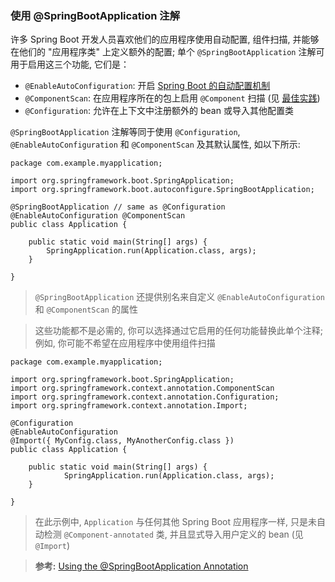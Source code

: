### 使用 @SpringBootApplication 注解
许多 Spring Boot 开发人员喜欢他们的应用程序使用自动配置, 组件扫描, 并能够在他们的 "应用程序类" 上定义额外的配置; 单个 `@SpringBootApplication` 注解可用于启用这三个功能, 它们是：
- `@EnableAutoConfiguration`: 开启 [Spring Boot 的自动配置机制](https://docs.spring.io/spring-boot/docs/2.1.3.RELEASE/reference/htmlsingle/#using-boot-auto-configuration)
- `@ComponentScan`: 在应用程序所在的包上启用 `@Component` 扫描 (见 [最佳实践](https://docs.spring.io/spring-boot/docs/2.1.3.RELEASE/reference/htmlsingle/#using-boot-structuring-your-code))
- `@Configuration`: 允许在上下文中注册额外的 bean 或导入其他配置类

`@SpringBootApplication` 注解等同于使用 `@Configuration`, `@EnableAutoConfiguration` 和 `@ComponentScan` 及其默认属性, 如以下所示:
```
package com.example.myapplication;

import org.springframework.boot.SpringApplication;
import org.springframework.boot.autoconfigure.SpringBootApplication;

@SpringBootApplication // same as @Configuration @EnableAutoConfiguration @ComponentScan
public class Application {

	public static void main(String[] args) {
		SpringApplication.run(Application.class, args);
	}

}
```
>`@SpringBootApplication` 还提供别名来自定义 `@EnableAutoConfiguration` 和 `@ComponentScan` 的属性

>这些功能都不是必需的, 你可以选择通过它启用的任何功能替换此单个注释; 例如, 你可能不希望在应用程序中使用组件扫描

```
package com.example.myapplication;

import org.springframework.boot.SpringApplication;
import org.springframework.context.annotation.ComponentScan
import org.springframework.context.annotation.Configuration;
import org.springframework.context.annotation.Import;

@Configuration
@EnableAutoConfiguration
@Import({ MyConfig.class, MyAnotherConfig.class })
public class Application {

	public static void main(String[] args) {
			SpringApplication.run(Application.class, args);
	}

}
```
>在此示例中, `Application` 与任何其他 Spring Boot 应用程序一样, 只是未自动检测 `@Component-annotated` 类, 并且显式导入用户定义的 bean (见 `@Import`)

>**参考:**
[Using the @SpringBootApplication Annotation](https://docs.spring.io/spring-boot/docs/2.1.3.RELEASE/reference/htmlsingle/#using-boot-using-springbootapplication-annotation)
